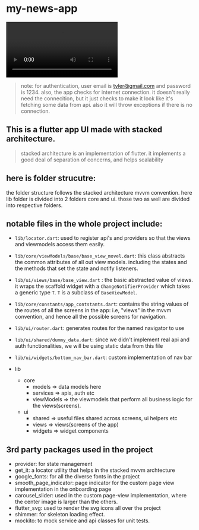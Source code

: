 # my-news-app

![Demo Video:](demos/demo_vid1.mp4)
> note: for authentication, user email is tyler@gmail.com and password is 1234.
> also, the app checks for internet connection. it doesn't really need the connecition, but it just checks to make it look like it's fetching some data from api. also it will throw exceptions if there is no connection.

## This is a flutter app UI made with stacked architecture.

> stacked architecture is an implementation of flutter. 
> it implements a good deal of separation of concerns, 
> and helps scalability 

## here is folder strucutre:
the folder structure follows the stacked architecture mvvm convention.
here lib folder is divided into 2 folders core and ui. those two as well
are divided into respective folders.

## notable files in the whole project include:
- `lib/locator.dart`: used to register api's and providers so that the views and viewmodels access them easily.
- `lib/core/viewModels/base/base_view_movel.dart`: this class abstracts the common attributes of all out view models. including the states and the methods that set the state and notify listeners.
- `lib/ui/views/base/base_view.dart` : the basic abstracted value of views. it wraps the scaffold widget with a `ChangeNotifierProvider` which takes a generic type `T`. `T` is a subclass of `BaseViewModel`.
- `lib/core/constants/app_contstants.dart`: contains the string values of the routes of all the screens in the app: i.e, "views" in the mvvm convention, and hence all the possible screens for navigation.
- `lib/ui/router.dart`: generates routes for the named navigator to use
- `lib/ui/shared/dummy_data.dart`: since we didn't implement real api and auth
functionalities, we will be using static data from this file
-  `lib/ui/widgets/bottom_nav_bar.dart`: custom implementation of nav bar

- lib
    - core
        - models => data models here
        - services => apis, auth etc
        - viewModels => the viewmodels that perform all business logic for the views(screens).
    - ui
        - shared => useful files shared across screens, ui helpers etc
        - views => views(screens of the app)
        - widgets => widget components

## 3rd party packages used in the project
- provider: for state management
- get_it: a locator utility that helps in the stacked mvvm archtecture
- google_fonts: for all the diverse fonts in the project
- smooth_page_indicator: page indicator for the custom page view implementation in the onboarding page
- carousel_slider: used in the custom page-view implementation, where the center image is larger than the others.
- flutter_svg: used to render the svg icons all over the project
- shimmer: for skeleton loading effect.
- mockito: to mock service and api classes for unit tests.


